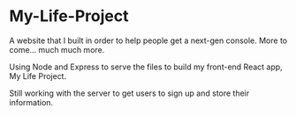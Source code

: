 # My-Life-Project

A website that I built in order to help people get a next-gen console. More to come... much much more.

Using Node and Express to serve the files to build my front-end React app, My Life Project.

Still working with the server to get users to sign up and store their information.


<!-- Trying to get the React app to show the index.html 2:55pm 8/30 -->